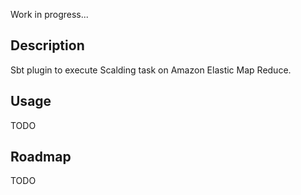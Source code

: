 Work in progress...

## Description

Sbt plugin to execute Scalding task on Amazon Elastic Map Reduce.

## Usage

TODO

## Roadmap

TODO